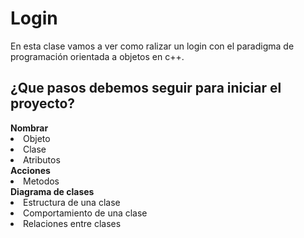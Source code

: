 <h1>Login</h1>
<p>En esta clase vamos a ver como ralizar un login con el paradigma de programación orientada a objetos en c++.</p>

<h2>¿Que pasos debemos seguir para iniciar el proyecto?</h2>
  <lo>
    <strong>Nombrar</strong>
    <li>Objeto</li>
    <li>Clase</li>
    <li>Atributos</li>
    <strong>Acciones</strong>
    <li>Metodos</li>
    <strong>Diagrama de clases</strong>
    <li>Estructura de una clase</li>
    <li>Comportamiento de una clase</li>
    <li>Relaciones entre clases</li>
  </lo>
